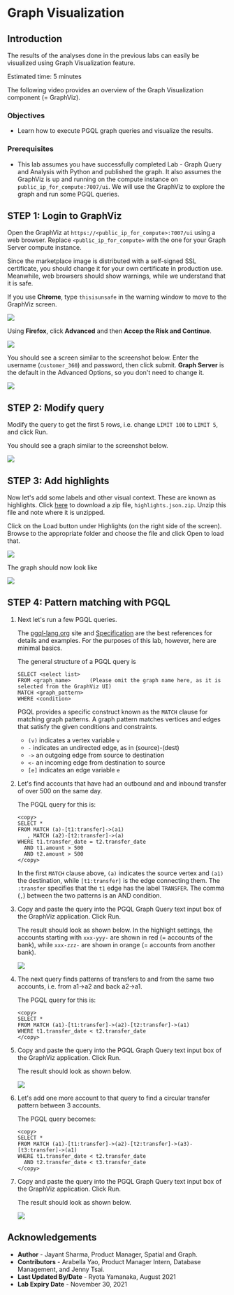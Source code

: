 # Graph Visualization

## Introduction

The results of the analyses done in the previous labs can easily be visualized using Graph Visualization feature.

Estimated time: 5 minutes

The following video provides an overview of the Graph Visualization component (= GraphViz).

[](youtube:zfefKdNfAY4)

### Objectives

- Learn how to execute PGQL graph queries and visualize the results.

### Prerequisites

- This lab assumes you have successfully completed Lab - Graph Query and Analysis with Python and published the graph. It also assumes the GraphViz is up and running on the compute instance on `public_ip_for_compute:7007/ui`. We will use the GraphViz to explore the graph and run some PGQL queries.

## **STEP 1:** Login to GraphViz

Open the GraphViz at `https://<public_ip_for_compute>:7007/ui` using a web browser. Replace `<public_ip_for_compute>` with the one for your Graph Server compute instance.

Since the marketplace image is distributed with a self-signed SSL certificate, you should change it for your own certificate in production use. Meanwhile, web browsers should show warnings, while we understand that it is safe.

If you use **Chrome**, type `thisisunsafe` in the warning window to move to the GraphViz screen.

![](images/login-chrome.jpg)

Using **Firefox**, click **Advanced** and then **Accep the Risk and Continue**.

![](images/login-firefox.jpg)

You should see a screen similar to the screenshot below. Enter the username (`customer_360`) and password, then click submit. **Graph Server** is the default in the Advanced Options, so you don't need to change it.

![](images/login.jpg)

## **STEP 2:** Modify query

Modify the query to get the first 5 rows, i.e. change `LIMIT 100` to `LIMIT 5`, and click Run.

You should see a graph similar to the screenshot below.

![](images/show-5-elements.jpg)

## **STEP 3:** Add highlights

Now let's add some labels and other visual context. These are known as highlights. Click [here](https://objectstorage.us-ashburn-1.oraclecloud.com/p/0oxhos9S_i5fYJHAfAjOMUYG5srWukq9W-9s47ya8s88iv_Szt8P5O-ko7EwAPJy/n/c4u04/b/data-management-library-files/o/highlights.json.zip) to download a zip file, `highlights.json.zip`. Unzip this file and note where it is unzipped.

Click on the Load button under Highlights (on the right side of the screen). Browse to the appropriate folder and choose the file and click Open to load that.

![](images/GraphVizLoadHighlights.png)

The graph should now look like

![](images/GraphVizWithHighlights.png)

## **STEP 4:** Pattern matching with PGQL

1. Next let's run a few PGQL queries.

    The [pgql-lang.org](http://pgql-lang.org) site and [Specification](http://pgql-lang.org/spec/1.3) are the best references for details and examples. For the purposes of this lab, however, here are minimal basics.

    The general structure of a PGQL query is

    ```
    SELECT <select list>
    FROM <graph_name>      (Please omit the graph name here, as it is selected from the GraphViz UI)
    MATCH <graph_pattern>
    WHERE <condition>
    ```

    PGQL provides a specific construct known as the `MATCH` clause for matching graph patterns. A graph pattern matches vertices and edges that satisfy the given conditions and constraints.  
    - `(v)` indicates a vertex variable `v`   
    - `-` indicates an undirected edge, as in (source)-(dest)  
    - `->` an outgoing edge from source to destination  
    - `<-` an incoming edge from destination to source  
    - `[e]` indicates an edge variable `e`

2. Let's find accounts that have had an outbound and and inbound transfer of over 500 on the same day.

    The PGQL query for this is:

    ```
    <copy>
    SELECT *
    FROM MATCH (a)-[t1:transfer]->(a1)
       , MATCH (a2)-[t2:transfer]->(a)
    WHERE t1.transfer_date = t2.transfer_date
      AND t1.amount > 500
      AND t2.amount > 500
    </copy>
    ```

    In the first `MATCH` clause above, `(a)` indicates the source vertex and `(a1)` the destination, while `[t1:transfer]` is the edge connecting them. The `:transfer` specifies that the `t1` edge has the label `TRANSFER`. The comma (`,`) between the two patterns is an AND condition.

3. Copy and paste the query into the PGQL Graph Query text input box of the GraphViz application. Click Run.

    The result should look as shown below. In the highlight settings, the accounts starting with `xxx-yyy-` are shown in red (= accounts of the bank), while `xxx-zzz-` are shown in orange (= accounts from another bank). 

    ![](images/same-day-transfers.jpg)

4. The next query finds patterns of transfers to and from the same two accounts, i.e. from a1->a2 and back a2->a1.

    The PGQL query for this is:
    ```
    <copy>
    SELECT *
    FROM MATCH (a1)-[t1:transfer]->(a2)-[t2:transfer]->(a1)
    WHERE t1.transfer_date < t2.transfer_date
    </copy>
    ```

5. Copy and paste the query into the PGQL Graph Query text input box of the GraphViz application. Click Run.

    The result should look as shown below.

    ![](images/cycle-2-hops.jpg)

6. Let's add one more account to that query to find a circular transfer pattern between 3 accounts.

    The PGQL query becomes:
    ```
    <copy>
    SELECT *
    FROM MATCH (a1)-[t1:transfer]->(a2)-[t2:transfer]->(a3)-[t3:transfer]->(a1)
    WHERE t1.transfer_date < t2.transfer_date
      AND t2.transfer_date < t3.transfer_date
    </copy>
    ```

7. Copy and paste the query into the PGQL Graph Query text input box of the GraphViz application. Click Run.

    The result should look as shown below.

    ![](images/cycle-3-hops.jpg)

## Acknowledgements

* **Author** - Jayant Sharma, Product Manager, Spatial and Graph.
* **Contributors** - Arabella Yao, Product Manager Intern, Database Management, and Jenny Tsai.
* **Last Updated By/Date** - Ryota Yamanaka, August 2021
* **Lab Expiry Date** - November 30, 2021

